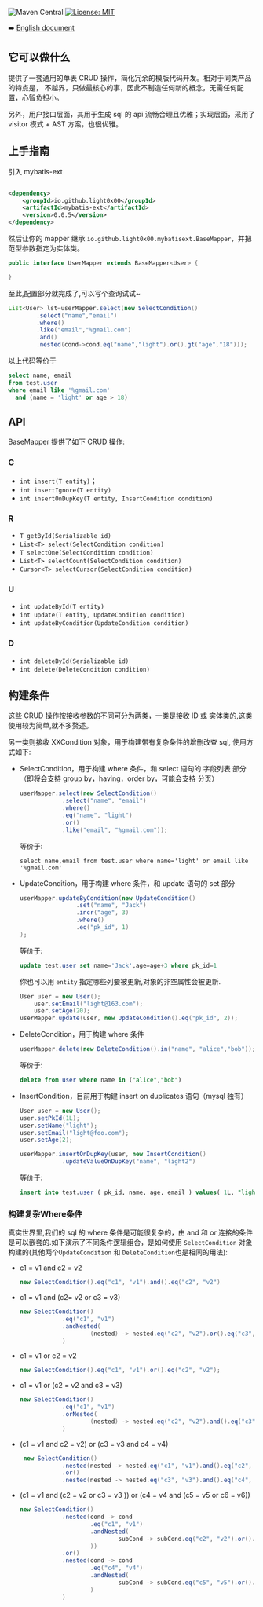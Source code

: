 ![Maven Central](https://maven-badges.herokuapp.com/maven-central/io.github.light0x00/mybatis-ext/badge.svg) [![License: MIT](https://img.shields.io/badge/License-MIT-yellow.svg)](https://opensource.org/licenses/MIT)

➡️ [English document](./README.en.md)

## 它可以做什么

提供了一套通用的单表 CRUD 操作，简化冗余的模版代码开发。相对于同类产品的特点是， 不越界，只做最核心的事，因此不制造任何新的概念，无需任何配置，心智负担小。

另外，用户接口层面，其用于生成 sql 的 api 流畅合理且优雅；实现层面，采用了 visitor 模式 + AST 方案，也很优雅。

## 上手指南

引入 mybatis-ext

```xml

<dependency>
    <groupId>io.github.light0x00</groupId>
    <artifactId>mybatis-ext</artifactId>
    <version>0.0.5</version>
</dependency>
```

然后让你的 mapper 继承 `io.github.light0x00.mybatisext.BaseMapper`，并把范型参数指定为实体类。

```java
public interface UserMapper extends BaseMapper<User> {

}
```

至此,配置部分就完成了,可以写个查询试试~

```java
List<User> lst=userMapper.select(new SelectCondition()
        .select("name","email")
        .where()
        .like("email","%gmail.com")
        .and()
        .nested(cond->cond.eq("name","light").or().gt("age","18")));
```

以上代码等价于

```sql
select name, email
from test.user
where email like '%gmail.com'
  and (name = 'light' or age > 18)
```

## API

BaseMapper 提供了如下 CRUD 操作:

### C

- `int insert(T entity)`；
- `int insertIgnore(T entity)`
- `int insertOnDupKey(T entity, InsertCondition condition)`

### R

- `T getById(Serializable id)`
- `List<T> select(SelectCondition condition)`
- `T selectOne(SelectCondition condition)`
- `List<T> selectCount(SelectCondition condition)`
- `Cursor<T> selectCursor(SelectCondition condition)`

### U

- `int updateById(T entity)`
- `int update(T entity, UpdateCondition condition)`
- `int updateByCondition(UpdateCondition condition)`

### D

- `int deleteById(Serializable id)`
- `int delete(DeleteCondition condition)`

## 构建条件

这些 CRUD 操作按接收参数的不同可分为两类，一类是接收 ID 或 实体类的,这类使用较为简单,就不多赘述。

另一类则接收 XXCondition 对象，用于构建带有复杂条件的增删改查 sql, 使用方式如下:

- SelectCondition，用于构建 where 条件，和 select 语句的 字段列表 部分（即将会支持 group by，having，order by，可能会支持 分页）
  ```java
  userMapper.select(new SelectCondition()
              .select("name", "email")
              .where()
              .eq("name", "light")
              .or()
              .like("email", "%gmail.com"));
  ```
  等价于:
  ```
  select name,email from test.user where name='light' or email like '%gmail.com'
  ```

- UpdateCondition，用于构建 where 条件，和 update 语句的 set 部分
  ```java
  userMapper.updateByCondition(new UpdateCondition()
                  .set("name", "Jack")
                  .incr("age", 3)
                  .where()
                  .eq("pk_id", 1)
  );
  ```
  等价于:

  ```sql
  update test.user set name='Jack',age=age+3 where pk_id=1
  ```

  你也可以用 `entity` 指定哪些列要被更新,对象的非空属性会被更新.

  ```java
  User user = new User();
      user.setEmail("light@163.com");
      user.setAge(20);
  userMapper.update(user, new UpdateCondition().eq("pk_id", 2));
  ```


- DeleteCondition，用于构建 where 条件
  ```java
  userMapper.delete(new DeleteCondition().in("name", "alice","bob"));
  ```
  等价于:
  ```sql
  delete from user where name in ("alice","bob")
  ```

- InsertCondition，目前用于构建 insert on duplicates 语句（mysql 独有）
  ```java
  User user = new User();
  user.setPkId(1L);
  user.setName("light");
  user.setEmail("light@foo.com");
  user.setAge(2);

  userMapper.insertOnDupKey(user, new InsertCondition()
              .updateValueOnDupKey("name", "light2")
  ```

  等价于:

  ```sql
  insert into test.user ( pk_id, name, age, email ) values( 1L, "light", 2, "light@foo.com" ) ON DUPLICATE KEY UPDATE name="light2"
  ```

### 构建复杂Where条件

真实世界里,我们的 sql 的 where 条件是可能很复杂的，由 and 和 or 连接的条件是可以嵌套的.如下演示了不同条件逻辑组合，是如何使用 `SelectCondition` 对象构建的(其他两个`UpdateCondition`
和 `DeleteCondition`也是相同的用法):

- c1 = v1 and c2 = v2
  ```java
  new SelectCondition().eq("c1", "v1").and().eq("c2", "v2")
  ```
- c1 = v1 and (c2= v2 or c3 = v3)
  ```java
  new SelectCondition()
              .eq("c1", "v1")
              .andNested(
                      (nested) -> nested.eq("c2", "v2").or().eq("c3", "v3")
              )
  ```
- c1 = v1 or c2 = v2
  ```java
  new SelectCondition().eq("c1", "v1").or().eq("c2", "v2");
  ```
- c1 = v1 or (c2 = v2 and c3 = v3)
  ```java
  new SelectCondition()
              .eq("c1", "v1")
              .orNested(
                      (nested) -> nested.eq("c2", "v2").and().eq("c3", "v3")
              )
  ```
- (c1 = v1 and c2 = v2) or (c3 = v3 and c4 = v4)
  ```java
   new SelectCondition()
              .nested(nested -> nested.eq("c1", "v1").and().eq("c2", "v2"))
              .or()
              .nested(nested -> nested.eq("c3", "v3").and().eq("c4", "v4"))
  ```
- (c1 = v1 and (c2 = v2 or c3 = v3 )) or (c4 = v4 and (c5 = v5 or c6 = v6))
  ```java
  new SelectCondition()
              .nested(cond -> cond
                      .eq("c1", "v1")
                      .andNested(
                              subCond -> subCond.eq("c2", "v2").or().eq("c3", "v3")
                      ))
              .or()
              .nested(cond -> cond
                      .eq("c4", "v4")
                      .andNested(
                              subCond -> subCond.eq("c5", "v5").or().eq("c6", "v6")
                      )
              )
  ```